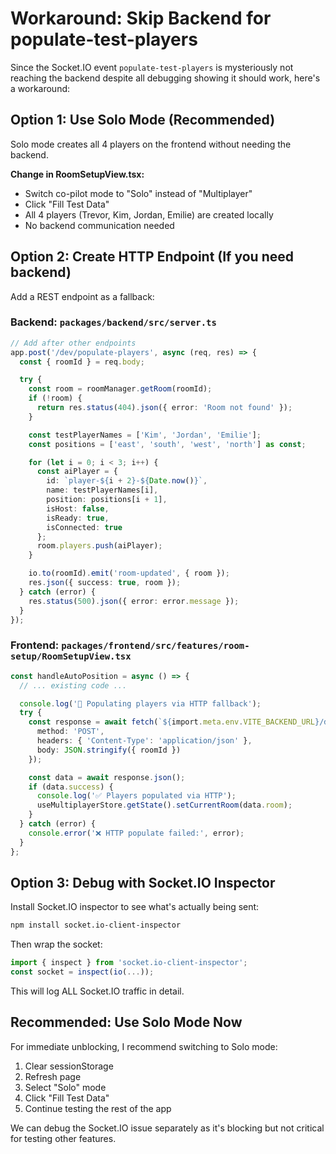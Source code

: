 # Workaround: Skip Backend for populate-test-players

Since the Socket.IO event `populate-test-players` is mysteriously not reaching the backend despite all debugging showing it should work, here's a workaround:

## Option 1: Use Solo Mode (Recommended)

Solo mode creates all 4 players on the frontend without needing the backend.

**Change in RoomSetupView.tsx:**
- Switch co-pilot mode to "Solo" instead of "Multiplayer"
- Click "Fill Test Data"
- All 4 players (Trevor, Kim, Jordan, Emilie) are created locally
- No backend communication needed

## Option 2: Create HTTP Endpoint (If you need backend)

Add a REST endpoint as a fallback:

### Backend: `packages/backend/src/server.ts`
```typescript
// Add after other endpoints
app.post('/dev/populate-players', async (req, res) => {
  const { roomId } = req.body;

  try {
    const room = roomManager.getRoom(roomId);
    if (!room) {
      return res.status(404).json({ error: 'Room not found' });
    }

    const testPlayerNames = ['Kim', 'Jordan', 'Emilie'];
    const positions = ['east', 'south', 'west', 'north'] as const;

    for (let i = 0; i < 3; i++) {
      const aiPlayer = {
        id: `player-${i + 2}-${Date.now()}`,
        name: testPlayerNames[i],
        position: positions[i + 1],
        isHost: false,
        isReady: true,
        isConnected: true
      };
      room.players.push(aiPlayer);
    }

    io.to(roomId).emit('room-updated', { room });
    res.json({ success: true, room });
  } catch (error) {
    res.status(500).json({ error: error.message });
  }
});
```

### Frontend: `packages/frontend/src/features/room-setup/RoomSetupView.tsx`
```typescript
const handleAutoPosition = async () => {
  // ... existing code ...

  console.log('🎲 Populating players via HTTP fallback');
  try {
    const response = await fetch(`${import.meta.env.VITE_BACKEND_URL}/dev/populate-players`, {
      method: 'POST',
      headers: { 'Content-Type': 'application/json' },
      body: JSON.stringify({ roomId })
    });

    const data = await response.json();
    if (data.success) {
      console.log('✅ Players populated via HTTP');
      useMultiplayerStore.getState().setCurrentRoom(data.room);
    }
  } catch (error) {
    console.error('❌ HTTP populate failed:', error);
  }
};
```

## Option 3: Debug with Socket.IO Inspector

Install Socket.IO inspector to see what's actually being sent:

```bash
npm install socket.io-client-inspector
```

Then wrap the socket:
```typescript
import { inspect } from 'socket.io-client-inspector';
const socket = inspect(io(...));
```

This will log ALL Socket.IO traffic in detail.

## Recommended: Use Solo Mode Now

For immediate unblocking, I recommend switching to Solo mode:
1. Clear sessionStorage
2. Refresh page
3. Select "Solo" mode
4. Click "Fill Test Data"
5. Continue testing the rest of the app

We can debug the Socket.IO issue separately as it's blocking but not critical for testing other features.
